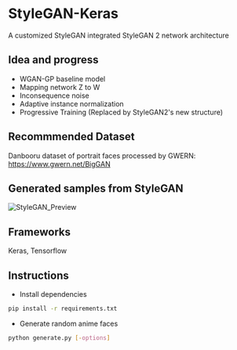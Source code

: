 # StyleGAN-Keras
A customized StyleGAN integrated StyleGAN 2 network architecture

## Idea and progress
+ WGAN-GP baseline model
+ Mapping network Z to W
+ Inconsequence noise
+ Adaptive instance normalization
+ Progressive Training (Replaced by StyleGAN2's new structure)

## Recommmended Dataset
Danbooru dataset of portrait faces processed by GWERN: https://www.gwern.net/BigGAN

## Generated samples from StyleGAN
![StyleGAN_Preview](https://raw.githubusercontent.com/akn0717/Anime-Character-Face-Generator-Keras/master/StyleGANPreview.jpg)

## Frameworks
Keras, Tensorflow

## Instructions

- Install dependencies
```bash
pip install -r requirements.txt
```

- Generate random anime faces
```bash
python generate.py [-options]
```
